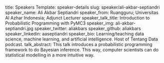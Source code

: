 title: Speakers
Template: speaker-details
slug: speaker/ali-akbar-septiandri
speaker_name: Ali Akbar Septiandri
speaker_from: Ruangguru; Universitas Al Azhar Indonesia; Adjunct Lecturer
speaker_talk_title: Introduction to Probabilistic Programming with PyMC3
speaker_img: ali-akbar-septiandri.jpg
speaker_twitter: aliakbars
speaker_github: aliakbars
speaker_linkedin: aaseptiandri
speaker_bio: Learning/teaching data science, machine learning, and artificial intelligence. Host of Tentang Data podcast.
talk_abstract: This talk introduces a probabilistic programming framework to do Bayesian inference. This way, computer scientists can do statistical modelling in a more intuitive way.